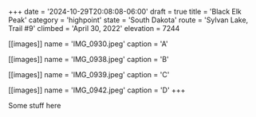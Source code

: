 +++
date = '2024-10-29T20:08:08-06:00'
draft = true
title = 'Black Elk Peak'
category = 'highpoint'
state = 'South Dakota'
route = 'Sylvan Lake, Trail #9'
climbed = 'April 30, 2022'
elevation = 7244

[[images]]
name = 'IMG_0930.jpeg'
caption = 'A'

[[images]]
name = 'IMG_0938.jpeg'
caption = 'B'

[[images]]
name = 'IMG_0939.jpeg'
caption = 'C'

[[images]]
name = 'IMG_0942.jpeg'
caption = 'D'
+++

Some stuff here
